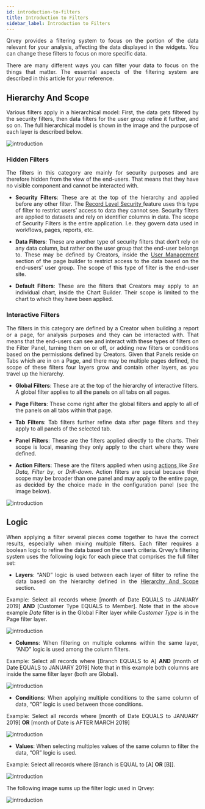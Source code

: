 ```yaml
---
id: introduction-to-filters
title: Introduction to Filters
sidebar_label: Introduction to Filters
---
```


<div style="text-align: justify">

Qrvey provides a filtering system to focus on the portion of the data relevant for your analysis, affecting the data displayed in the widgets. You can change these filters to focus on more specific data.

There are many different ways you can filter your data to focus on the things that matter. The essential aspects of the filtering system are described in this article for your reference.

## Hierarchy And Scope
Various filters apply in a hierarchical model: First, the data gets filtered by the security filters, then data filters for the user group refine it further, and so on. The full hierarchical model is shown in the image and the purpose of each layer is described below.

![introduction](https://s3.amazonaws.com/cdn.qrvey.com/documentation_assets/ui-docs/filters/introduction/1_intro.png#thumbnail-60)


### Hidden Filters
The filters in this category are mainly for security purposes and are therefore hidden from the view of the end-users. That means that they have no visible component and cannot be interacted with.

* **Security Filters**: These are at the top of the hierarchy and applied before any other filter. The <a href="/docs/admin/record-level-security/" target="_blank"> Record Level Security </a> feature uses this type of filter to restrict users’ access to data they cannot see. Security filters are applied to datasets and rely on identifier columns in data. 
The scope of Security Filters is the entire application. I.e. they govern data used in workflows, pages, reports, etc.

* **Data Filters**: These are another type of security filters that don’t rely on any data column, but rather on the user group that the end-user belongs to. These may be defined by Creators, inside the <a href="/docs/ui-docs/builders/user-management/" target="_blank">User Management </a> section of the page builder to restrict access to the data based on the end-users’ user group. 
The scope of this type of filter is the end-user site.

* **Default Filters**: These are the filters that Creators may apply to an individual chart, inside the Chart Builder. Their scope is limited to the chart to which they have been applied.

### Interactive Filters
The filters in this category are defined by a Creator when building a report or a page, for analysis purposes and they can be interacted with. That means that the end-users can see and interact with these types of filters on the Filter Panel, turning them on or off, or adding new filters or conditions based on the permissions defined by Creators.
Given that Panels reside on Tabs which are in on a Page, and there may be multiple pages defined, the scope of these filters four layers grow and contain other layers, as you travel up the hierarchy.

* **Global Filters**: These are at the top of the hierarchy of interactive filters. A global filter applies to all the panels on all tabs on all pages.

* **Page Filters**: These come right after the global filters and apply to all of the panels on all tabs within that page.

* **Tab Filters**: Tab filters further refine data after page filters and they apply to all panels of the selected tab. 

* **Panel Filters**: These are the filters applied directly to the charts. Their scope is local, meaning they only apply to the chart where they were defined.

* **Action Filters**: These are the filters applied when using <a href="/docs/ui-docs/builders/pages_actions/" target="_blank"> actions </a> like *See Data, Filter by*, or *Drill-down*.
Action filters are special because their scope may be broader than one panel and may apply to the entire page, as decided by the choice made in the configuration panel (see the image below).

![introduction](https://s3.amazonaws.com/cdn.qrvey.com/documentation_assets/ui-docs/filters/introduction/2_intro.png#thumbnail-40)

## Logic
When applying a filter several pieces come together to have the correct results, especially when mixing multiple filters. Each filter requires a boolean logic to refine the data based on the user’s criteria. Qrvey’s filtering system uses the following logic for each piece that comprises the full filter set:

* **Layers**: “AND” logic is used between each layer of filter to refine the data based on the hierarchy defined in the <a href="#hierarchy-and-scope">Hierarchy And Scope</a> section. 

Example: Select all records where [month of Date EQUALS to JANUARY 2019] **AND** [Customer Type EQUALS to Member].
Note that in the above example *Date* filter is in the Global Filter layer while *Customer Type* is in the Page filter layer.

![introduction](https://s3.amazonaws.com/cdn.qrvey.com/documentation_assets/ui-docs/filters/introduction/3_intro.png#thumbnail-40)


* **Columns**: When filtering on multiple columns within the same layer, “AND” logic is used among the column filters.

Example: Select all records where [Branch EQUALS to A] **AND** [month of Date EQUALS to JANUARY 2019]
Note that in this example both columns are inside the same filter layer (both are Global).

![introduction](https://s3.amazonaws.com/cdn.qrvey.com/documentation_assets/ui-docs/filters/introduction/4_intro.png#thumbnail-40)

* **Conditions**: When applying multiple conditions to the same column of data, “OR” logic is used between those conditions. 

Example: Select all records where [month of Date EQUALS to JANUARY 2019] **OR** [month of Date is AFTER MARCH 2019]

![introduction](https://s3.amazonaws.com/cdn.qrvey.com/documentation_assets/ui-docs/filters/introduction/5_intro.png#thumbnail-40)


* **Values**: When selecting multiples values of the same column to filter the data, “OR” logic is used. 

Example: Select all records where [Branch is EQUAL to [A] **OR** [B]].

![introduction](https://s3.amazonaws.com/cdn.qrvey.com/documentation_assets/ui-docs/filters/introduction/6_intro.png#thumbnail-40)

The following image sums up the filter logic used in Qrvey:

![introduction](https://s3.amazonaws.com/cdn.qrvey.com/documentation_assets/ui-docs/filters/introduction/7_intro.png#thumbnail)

